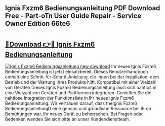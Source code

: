 ## Ignis Fxzm6 Bedienungsanleitung PDF Download Free - Part-oTn User Guide Repair - Service Owner Edition 66te6

# <h2><a href="http://df53k1q.blite.top/?on=Ignis+Fxzm6+Bedienungsanleitung">🔗Download 👉🔴 Ignis Fxzm6 Bedienungsanleitung</a></h2>

[![Ignis Fxzm6 Bedienungsanleitung new download](https://i.imgur.com/lujVjoI.png)](http://df53k1q.blite.top/?on=Ignis+Fxzm6+Bedienungsanleitung)
Ihr neues Ignis Fxzm6 Bedienungsanleitung ist jetzt einsatzbereit. Dieses Benutzerhandbuch enthält eine Schritt-für-Schritt-Anleitung, die Ihnen bei der Installation, dem Betrieb und der Wartung Ihres Produkts hilft. Kompatibel mit einer Vielzahl von Geräten Dieses Ignis Fxzm6 Bedienungsanleitung lässt sich nahtlos in eine Vielzahl von Geräten und Plattformen integrieren. Genießen Sie die nahtlose Integration der Funktionsliste in Ihr neues Ignis Fxzm6 Bedienungsanleitung. Wir vertrauen darauf, dass theIgnis Fxzm6 BedienungsanleitungD eine genaue und gründliche Ressource bei Ihren Bemühungen war, Ihr neues Gerät zu beherrschen. Bei Fragen oder Bedenken wenden Sie sich bitte an unser Kundendienstteam.
